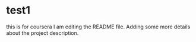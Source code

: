 # test1
this is for coursera
I am editing the README file. Adding some more details about the project description.
